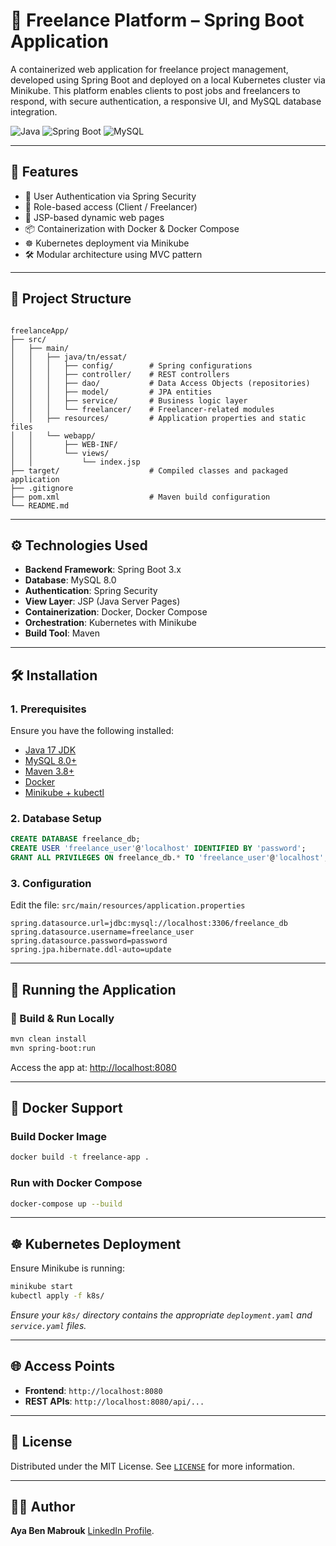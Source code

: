 
# 💼 Freelance Platform – Spring Boot Application

A containerized web application for freelance project management, developed using Spring Boot and deployed on a local Kubernetes cluster via Minikube. This platform enables clients to post jobs and freelancers to respond, with secure authentication, a responsive UI, and MySQL database integration.

![Java](https://img.shields.io/badge/Java-17-blue)
![Spring Boot](https://img.shields.io/badge/Spring_Boot-3.x-green)
![MySQL](https://img.shields.io/badge/MySQL-8.0-orange)

---

## 🚀 Features

- 🔐 User Authentication via Spring Security
- 👤 Role-based access (Client / Freelancer)
- 📄 JSP-based dynamic web pages
- 📦 Containerization with Docker & Docker Compose
- ☸️ Kubernetes deployment via Minikube
- 🛠 Modular architecture using MVC pattern

---

## 📁 Project Structure

```

freelanceApp/
├── src/
│   ├── main/
│   │   ├── java/tn/essat/
│   │   │   ├── config/        # Spring configurations
│   │   │   ├── controller/    # REST controllers
│   │   │   ├── dao/           # Data Access Objects (repositories)
│   │   │   ├── model/         # JPA entities
│   │   │   ├── service/       # Business logic layer
│   │   │   └── freelancer/    # Freelancer-related modules
│   │   ├── resources/         # Application properties and static files
│   │   └── webapp/
│   │       ├── WEB-INF/
│   │       └── views/
│   │           └── index.jsp
├── target/                    # Compiled classes and packaged application
├── .gitignore
├── pom.xml                    # Maven build configuration
└── README.md

````

---

## ⚙️ Technologies Used

- **Backend Framework**: Spring Boot 3.x
- **Database**: MySQL 8.0
- **Authentication**: Spring Security
- **View Layer**: JSP (Java Server Pages)
- **Containerization**: Docker, Docker Compose
- **Orchestration**: Kubernetes with Minikube
- **Build Tool**: Maven

---

## 🛠 Installation

### 1. Prerequisites

Ensure you have the following installed:

- [Java 17 JDK](https://adoptium.net/)
- [MySQL 8.0+](https://dev.mysql.com/downloads/)
- [Maven 3.8+](https://maven.apache.org/)
- [Docker](https://www.docker.com/)
- [Minikube + kubectl](https://minikube.sigs.k8s.io/docs/start/)

### 2. Database Setup

```sql
CREATE DATABASE freelance_db;
CREATE USER 'freelance_user'@'localhost' IDENTIFIED BY 'password';
GRANT ALL PRIVILEGES ON freelance_db.* TO 'freelance_user'@'localhost';
````

### 3. Configuration

Edit the file:
`src/main/resources/application.properties`

```properties
spring.datasource.url=jdbc:mysql://localhost:3306/freelance_db
spring.datasource.username=freelance_user
spring.datasource.password=password
spring.jpa.hibernate.ddl-auto=update
```

---

## 🚀 Running the Application

### 🔧 Build & Run Locally

```bash
mvn clean install
mvn spring-boot:run
```

Access the app at: [http://localhost:8080](http://localhost:8080)

---

## 🐳 Docker Support

### Build Docker Image

```bash
docker build -t freelance-app .
```

### Run with Docker Compose

```bash
docker-compose up --build
```

---

## ☸️ Kubernetes Deployment

Ensure Minikube is running:

```bash
minikube start
kubectl apply -f k8s/
```

*Ensure your `k8s/` directory contains the appropriate `deployment.yaml` and `service.yaml` files.*

---

## 🌐 Access Points

* **Frontend**: `http://localhost:8080`
* **REST APIs**: `http://localhost:8080/api/...`

---

## 📜 License

Distributed under the MIT License. See [`LICENSE`](LICENSE) for more information.

---

## 🙋‍♀️ Author

**Aya Ben Mabrouk**
[LinkedIn Profile](https://www.linkedin.com/in/aya-ben-mabrouk).



